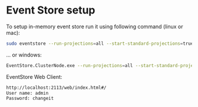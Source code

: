 # Event Store setup
To setup in-memory event store run it using following command (linux or mac):
```bash
sudo eventstore --run-projections=all --start-standard-projections=true --mem-db=true
```
... or windows:
```bash
EventStore.ClusterNode.exe --run-projections=all --start-standard-projections=true --mem-db=true
```
EventStore Web Client:
```bash
http://localhost:2113/web/index.html#/
User name: admin
Password: changeit
```